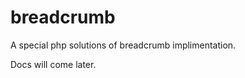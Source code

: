 breadcrumb
==========

A special php solutions of breadcrumb implimentation.

Docs will come later.


